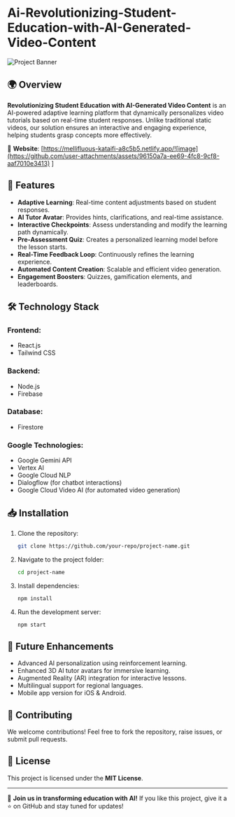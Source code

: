 # Ai-Revolutionizing-Student-Education-with-AI-Generated-Video-Content




![Project Banner]()

## 🌍 Overview
**Revolutionizing Student Education with AI-Generated Video Content** is an AI-powered adaptive learning platform that dynamically personalizes video tutorials based on real-time student responses. Unlike traditional static videos, our solution ensures an interactive and engaging experience, helping students grasp concepts more effectively.

🔗 **Website**: [https://mellifluous-kataifi-a8c5b5.netlify.app/![image](https://github.com/user-attachments/assets/96150a7a-ee69-4fc8-9cf8-aaf7010e3413)
]

## 🚀 Features
- **Adaptive Learning**: Real-time content adjustments based on student responses.
- **AI Tutor Avatar**: Provides hints, clarifications, and real-time assistance.
- **Interactive Checkpoints**: Assess understanding and modify the learning path dynamically.
- **Pre-Assessment Quiz**: Creates a personalized learning model before the lesson starts.
- **Real-Time Feedback Loop**: Continuously refines the learning experience.
- **Automated Content Creation**: Scalable and efficient video generation.
- **Engagement Boosters**: Quizzes, gamification elements, and leaderboards.

## 🛠 Technology Stack
### Frontend:
- React.js
- Tailwind CSS

### Backend:
- Node.js
- Firebase

### Database:
- Firestore

### Google Technologies:
- Google Gemini API
- Vertex AI
- Google Cloud NLP
- Dialogflow (for chatbot interactions)
- Google Cloud Video AI (for automated video generation)

## 📥 Installation
1. Clone the repository:
   ```sh
   git clone https://github.com/your-repo/project-name.git
   ```
2. Navigate to the project folder:
   ```sh
   cd project-name
   ```
3. Install dependencies:
   ```sh
   npm install
   ```
4. Run the development server:
   ```sh
   npm start
   ```

## 📌 Future Enhancements
- Advanced AI personalization using reinforcement learning.
- Enhanced 3D AI tutor avatars for immersive learning.
- Augmented Reality (AR) integration for interactive lessons.
- Multilingual support for regional languages.
- Mobile app version for iOS & Android.

## 🤝 Contributing
We welcome contributions! Feel free to fork the repository, raise issues, or submit pull requests.

## 📜 License
This project is licensed under the **MIT License**.

---

🚀 **Join us in transforming education with AI!** If you like this project, give it a ⭐ on GitHub and stay tuned for updates!
